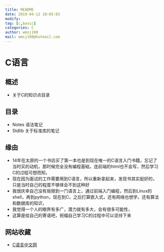 ```yaml
---
title: README
date: 2019-04-12 10:05:03	
modify: 
tag: [c,basic]
categories: C
author: wmsj100
mail: wmsj100@hotmail.com
---
```


# C语言

## 概述
- 关于C的知识点目录

## 目录
- Notes 语法笔记
- Stdlib 关于标准库的笔记

## 缘由
- 14年在太原的一个书店买了第一本也是到现在唯一的C语言入门书籍，忘记了当时买的动机，那时候完全没有编程基础，连前端的html也不会写，然后学习C的过程可想而知，
- 现在因为面试的工作需要用到C语言，所以重新拿起来，发现书其实挺好的，只是当时自己的程度不够体会不到这种好
- 我很庆幸自己没有局限到一门语言上，通过前端入门编程，然后到Linux的shell，再到python，现在到C，之后打算嵌入式，还有网络也想学，还有算法和数据库的知识，
- 我觉得一个人的眼界有多广，潜力就有多大，会有很多可能性，
- 这算是给自己的寄语吧，祝福自己学习C的过程中可以坚持下来

## 网站收藏
- [C语言中文网](http://c.biancheng.net/cpp/)
